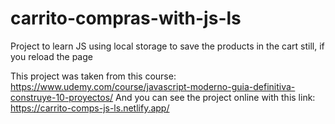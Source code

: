 # carrito-compras-with-js-ls
Project to learn JS using local storage to save the products in the cart still, if you reload the page

This project was taken from this course: https://www.udemy.com/course/javascript-moderno-guia-definitiva-construye-10-proyectos/
And you can see the project online with this link: https://carrito-comps-js-ls.netlify.app/

